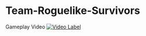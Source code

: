 # Team-Roguelike-Survivors

 Gameplay Video
 [![Video Label](https://img.youtube.com/vi/3O8_nf3D6kE/0.jpg)](https://www.youtube.com/watch?v=3O8_nf3D6kE)
